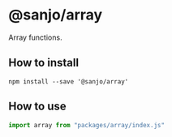 # @sanjo/array

Array functions.

## How to install

```
npm install --save '@sanjo/array'
```

## How to use

```js
import array from "packages/array/index.js"
```
